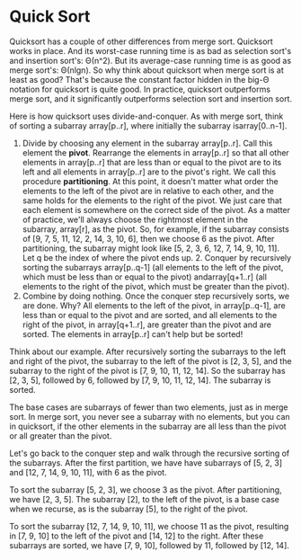 # Quick Sort

Quicksort has a couple of other differences from merge sort. Quicksort works in place. And its worst-case running time is as bad as selection sort's and insertion sort's: Θ(n^2). But its average-case running time is as good as merge sort's: Θ(nlgn). So why think about quicksort when merge sort is at least as good? That's because the constant factor hidden in the big-Θ notation for quicksort is quite good. In practice, quicksort outperforms merge sort, and it significantly outperforms selection sort and insertion sort.

Here is how quicksort uses divide-and-conquer. As with merge sort, think of sorting a subarray array[p..r], where initially the subarray isarray[0..n-1].
	
1. Divide by choosing any element in the subarray array[p..r]. Call this element the **pivot**. Rearrange the elements in array[p..r] so that all other elements in array[p..r] that are less than or equal to the pivot are to its left and all elements in array[p..r] are to the pivot's right. We call this procedure **partitioning**. At this point, it doesn't matter what order the elements to the left of the pivot are in relative to each other, and the same holds for the elements to the right of the pivot. We just care that each element is somewhere on the correct side of the pivot.
As a matter of practice, we'll always choose the rightmost element in the subarray, array[r], as the pivot. So, for example, if the subarray consists of [9, 7, 5, 11, 12, 2, 14, 3, 10, 6], then we choose 6 as the pivot. After partitioning, the subarray might look like [5, 2, 3, 6, 12, 7, 14, 9, 10, 11]. Let q be the index of where the pivot ends up. 2. Conquer by recursively sorting the subarrays array[p..q-1] (all elements to the left of the pivot, which must be less than or equal to the pivot) andarray[q+1..r] (all elements to the right of the pivot, which must be greater than the pivot).
3. Combine by doing nothing. Once the conquer step recursively sorts, we are done. Why? All elements to the left of the pivot, in array[p..q-1], are less than or equal to the pivot and are sorted, and all elements to the right of the pivot, in array[q+1..r], are greater than the pivot and are sorted. The elements in array[p..r] can't help but be sorted!

Think about our example. After recursively sorting the subarrays to the left and right of the pivot, the subarray to the left of the pivot is [2, 3, 5], and the subarray to the right of the pivot is [7, 9, 10, 11, 12, 14]. So the subarray has [2, 3, 5], followed by 6, followed by [7, 9, 10, 11, 12, 14]. The subarray is sorted.

The base cases are subarrays of fewer than two elements, just as in merge sort. In merge sort, you never see a subarray with no elements, but you can in quicksort, if the other elements in the subarray are all less than the pivot or all greater than the pivot.

Let's go back to the conquer step and walk through the recursive sorting of the subarrays. After the first partition, we have have subarrays of [5, 2, 3] and [12, 7, 14, 9, 10, 11], with 6 as the pivot.

To sort the subarray [5, 2, 3], we choose 3 as the pivot. After partitioning, we have [2, 3, 5]. The subarray [2], to the left of the pivot, is a base case when we recurse, as is the subarray [5], to the right of the pivot.

To sort the subarray [12, 7, 14, 9, 10, 11], we choose 11 as the pivot, resulting in [7, 9, 10] to the left of the pivot and [14, 12] to the right. After these subarrays are sorted, we have [7, 9, 10], followed by 11, followed by [12, 14].
